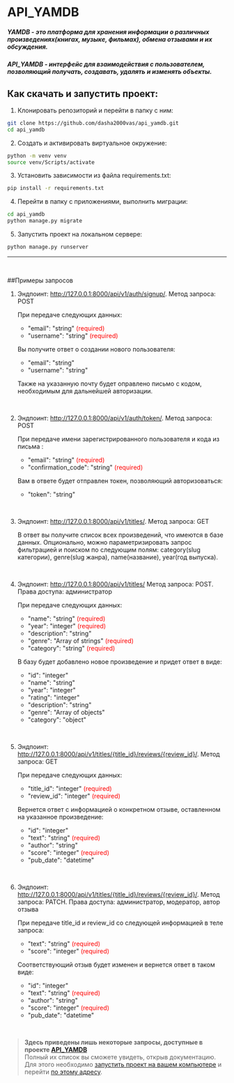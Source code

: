 # API_YAMDB
<h5>YAMDB - это платформа для хранения информации о различных произведениях(книгах, музыке, фильмах), обмена отзывами и их обсуждения.</h5> 
<h5>API_YAMDB - интерфейс для взаимодействия c пользователем, позволяющий получать, создавать, удалять и изменять объекты.</h5>

## Как скачать и запустить проект:
1. Клонировать репозиторий и перейти в папку с ним:

```bash
git clone https://github.com/dasha2000vas/api_yamdb.git
cd api_yamdb
```

2. Создать и активировать виртуальное окружение:

```bash
python -m venv venv
source venv/Scripts/activate
```

3. Установить зависимости из файла requirements.txt:

```bash
pip install -r requirements.txt
```

4. Перейти в папку с приложениями, выполнить миграции:

```bash
cd api_yamdb
python manage.py migrate
```

5. Запустить проект на локальном сервере:

```bash
python manage.py runserver
```

---
<br>

##Примеры запросов
1. Эндпоинт: http://127.0.0.1:8000/api/v1/auth/signup/. Метод запроса: POST

    При передаче следующих данных:

    * "email": "string" <text style="color:red">(required)</text>
    * "username": "string" <text style="color:red">(required)</text>

    Вы получите ответ о создании нового пользователя:

    * "email": "string"
    * "username": "string"

    Также на указанную почту будет оправлено письмо с кодом, необходимым для дальнейшей авторизации.

<br>

2. Эндпоинт: http://127.0.0.1:8000/api/v1/auth/token/. Метод запроса: POST

   При передаче имени зарегистрированного пользователя и кода из письма :

   * "email": "string" <text style="color:red">(required)</text>
   * "confirmation_code": "string" <text style="color:red">(required)</text>
  
   Вам в ответе будет отправлен токен, позволяющий авторизоваться:

   * "token": "string"

<br>

3. Эндпоинт: http://127.0.0.1:8000/api/v1/titles/. Метод запроса: GET

   В ответ вы получите список всех произведений, что имеются в базе данных. Опционально, можно параметризировать запрос фильтрацией и поиском по следующим полям: category(slug категории), genre(slug жанра), name(название), year(год выпуска).

<br>

4. Эндпоинт: http://127.0.0.1:8000/api/v1/titles/ Метод запроса: POST. Права доступа: администратор

    При передаче следующих данных:

    * "name": "string" <text style="color:red">(required)</text>
    * "year": "integer" <text style="color:red">(required)</text>
    * "description": "string"
    * "genre": "Array of strings" <text style="color:red">(required)</text>
    * "category": "string" <text style="color:red">(required)</text>

    В базу будет добавлено новое произведение и придет ответ в виде:
  
    * "id": "integer"
    * "name": "string"
    * "year": "integer"
    * "rating": "integer"
    * "description": "string"
    * "genre": "Array of objects"
    * "category": "object" 

<br>

5. Эндпоинт: http://127.0.0.1:8000/api/v1/titles/{title_id}/reviews/{review_id}/. Метод запроса: GET

    При передаче следующих данных:

    * "title_id": "integer" <text style="color:red">(required)</text>
    * "review_id": "integer" <text style="color:red">(required)</text>
    
    Вернется ответ с информацией о конкретном отзыве, оставленном на указанное произведение:

    * "id": "integer"
    * "text": "string" <text style="color:red">(required)</text>
    * "author": "string"
    * "score": "integer" <text style="color:red">(required)</text>
    * "pub_date": "datetime"

<br>

6. Эндпоинт: http://127.0.0.1:8000/api/v1/titles/{title_id}/reviews/{review_id}/. Метод запроса: PATCH. Права доступа: администратор, модератор, автор отзыва

    При передаче title_id и review_id со следующей информацией в теле запроса:

    * "text": "string" <text style="color:red">(required)</text>
    * "score": "integer" <text style="color:red">(required)</text>

    Соответствующий отзыв будет изменен и вернется ответ в таком виде:

    * "id": "integer"
    * "text": "string" <text style="color:red">(required)</text>
    * "author": "string"
    * "score": "integer" <text style="color:red">(required)</text>
    * "pub_date": "datetime"

<br>

> **Здесь приведены лишь некоторые запросы, доступные в проекте [API_YAMDB](#api_yamdb)**<br>
>Полный их список вы сможете увидеть, открыв документацию. Для этого необходимо [запустить проект на вашем компьютере](#как-скачать-и-запустить-проект) и перейти [по этому адресу](http://127.0.0.1:8000/redoc/).
